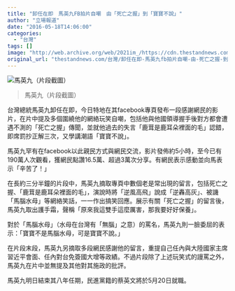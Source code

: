 ```yaml
---
title: "卸任在即　馬英九FB拍片自嘲　由「死亡之握」到「寶寶不說」"
author: "立場報道"
date: "2016-05-18T14:06:00"
categories:
  - "台灣"
tags: []
image: "http://web.archive.org/web/2021im_/https://cdn.thestandnews.com/media/photos/cache/TW-YING9_v8RcR_1200x0.png"
original_url: "thestandnews.com/台灣/卸任在即-馬英九fb拍片自嘲-由-死亡之握-到-寶寶不說"
---
```

![馬英九（片段截圖）](http://web.archive.org/web/2021im_/https://cdn.thestandnews.com/media/photos/cache/TW-YING9_v8RcR_1200x0.png)

> 馬英九（片段截圖）

台灣總統馬英九卸任在即，今日特地在其facebook專頁發布一段感謝網民的影片，在片中提及多個圍繞他的網絡玩笑自嘲，包括他與他國領導握手後對方都會遭遇不測的「死亡之握」傳聞，並就他過去的失言「鹿茸是鹿耳朵裡面的毛」認錯，即席罰抄正解三次，又學講潮語「寶寶不說」。

馬英九罕有在facebook以此親民方式與網民交流，影片發佈約5小時，至今已有190萬人次觀看，獲網民點讚16.5萬、超過3萬次分享。有網民表示感動並向馬表示「辛苦了！」

在長約三分半鐘的片段中，馬英九摘取專頁中數個老是常出現的留言，包括死亡之握、「鹿茸是鹿耳朵裡面的毛」，演說時將「逆風高飛」說成「逆轟高灰」、被譏「馬腦水母」等網絡笑話，一一作出搞笑回應。展示有關「死亡之握」的留言後，馬英九取出護手霜，聲稱「原來我這雙手這麼厲害，那我要好好保養」。

對於「馬腦水母」（水母在台灣有「無腦」之意）的罵名，馬英九則一臉委屈的表示：「寶寶不是馬腦水母，可是寶寶不說。」

在片段末段，馬英九另摘取多段網民感謝他的留言，重提自己任內與大陸國家主席習近平會面、任內對台免簽國大增等政績。不過片段除了上述玩笑式的謾罵之外，馬英九在片中並無提及其他對其施政的批評。

馬英九明日結束其八年任期，民進黨籍的蔡英文將於5月20日就職。